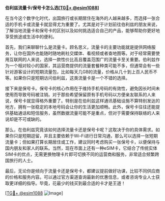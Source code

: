 **伯利兹流量卡/保号卡怎么选[[TG💪+ @esim1088](https://t.me/s/esim1088)]**

在当今这个数字化时代，出国旅行或长期居住在海外的人越来越多，而选择一张合适的手机卡或流量卡就显得尤为重要了。尤其是对于计划前往伯利兹的朋友来说，了解当地流量卡和保号卡的区别以及如何挑选适合自己的产品，能够帮助你更好地享受旅途或生活中的便利。

首先，我们来聊聊什么是流量卡。顾名思义，流量卡的主要功能就是提供网络服务，让你在国外也能随时随地刷社交媒体、看视频或者查地图等。对于经常需要使用互联网的人来说，选择一款性价比高且覆盖范围广的流量卡至关重要。伯利兹作为一个相对较小的国家，其运营商提供的流量套餐种类可能不多，但通常会有一些针对游客设计的短期流量包，比如每天几GB的流量，价格从几十到上百人民币不等。如果你只是短期访问伯利兹，这类流量卡是一个不错的选择。

接下来是保号卡。保号卡的核心作用在于维持手机号码的有效性，避免因长时间未使用而导致号码被注销。对于那些希望保留原有手机号码以方便亲友联系的人来说，保号卡就显得格外重要了。特别是在伯利兹这样通讯基础设施不算特别发达的地方，拥有一张稳定的本地号码会让你的生活更加顺畅。此外，保号卡往往还能提供基础通话和短信服务，虽然数据流量可能不是重点，但对于需要保持联络的人来说却是不可或缺的。

那么，在伯利兹究竟该如何选择流量卡还是保号卡呢？这取决于你的具体需求。如果你只是短期逗留，并且主要依赖于Wi-Fi进行日常沟通，那么可以选择一张短期流量卡；但如果打算长期居住或工作，建议同时考虑购买一张保号卡，以便保持与国内朋友和家人的联系。当然，现在市面上还有一种eSIM卡，它结合了传统实体SIM卡的优点，无需更换物理卡片即可切换不同的运营商和服务，非常适合频繁跨国旅行的人士。

最后，无论你是倾向于流量卡还是保号卡，都建议提前做好功课，比较不同供应商的价格和服务内容。可以通过官方渠道查询最新的优惠信息，或者咨询专业人士获取更详细的指导。毕竟，花最少的钱买到最合适的卡才是王道！

[[TG💪+ @esim1088](https://t.me/s/esim1088) ![Image](https://i.postimg.cc/4NQfJmqS/Snipaste-2025-05-13-00-14-12.png)]